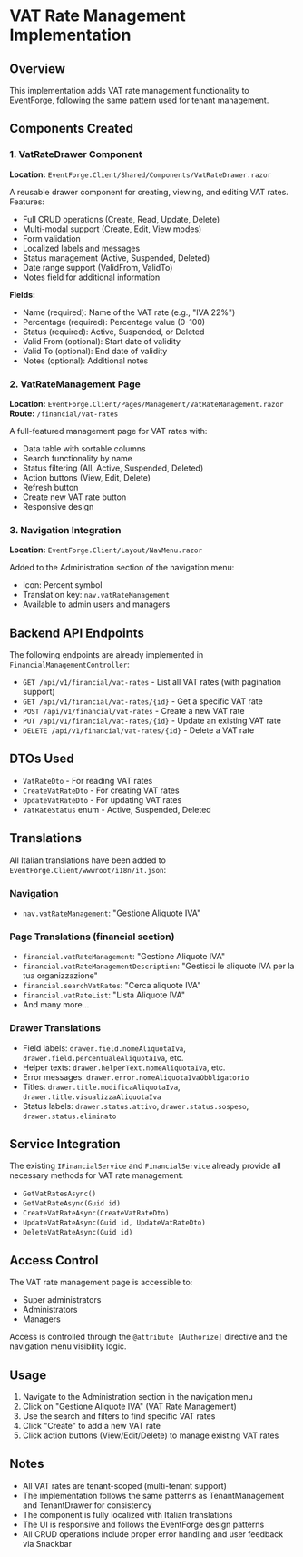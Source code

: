 # VAT Rate Management Implementation

## Overview
This implementation adds VAT rate management functionality to EventForge, following the same pattern used for tenant management.

## Components Created

### 1. VatRateDrawer Component
**Location:** `EventForge.Client/Shared/Components/VatRateDrawer.razor`

A reusable drawer component for creating, viewing, and editing VAT rates. Features:
- Full CRUD operations (Create, Read, Update, Delete)
- Multi-modal support (Create, Edit, View modes)
- Form validation
- Localized labels and messages
- Status management (Active, Suspended, Deleted)
- Date range support (ValidFrom, ValidTo)
- Notes field for additional information

**Fields:**
- Name (required): Name of the VAT rate (e.g., "IVA 22%")
- Percentage (required): Percentage value (0-100)
- Status (required): Active, Suspended, or Deleted
- Valid From (optional): Start date of validity
- Valid To (optional): End date of validity
- Notes (optional): Additional notes

### 2. VatRateManagement Page
**Location:** `EventForge.Client/Pages/Management/VatRateManagement.razor`
**Route:** `/financial/vat-rates`

A full-featured management page for VAT rates with:
- Data table with sortable columns
- Search functionality by name
- Status filtering (All, Active, Suspended, Deleted)
- Action buttons (View, Edit, Delete)
- Refresh button
- Create new VAT rate button
- Responsive design

### 3. Navigation Integration
**Location:** `EventForge.Client/Layout/NavMenu.razor`

Added to the Administration section of the navigation menu:
- Icon: Percent symbol
- Translation key: `nav.vatRateManagement`
- Available to admin users and managers

## Backend API Endpoints

The following endpoints are already implemented in `FinancialManagementController`:

- `GET /api/v1/financial/vat-rates` - List all VAT rates (with pagination support)
- `GET /api/v1/financial/vat-rates/{id}` - Get a specific VAT rate
- `POST /api/v1/financial/vat-rates` - Create a new VAT rate
- `PUT /api/v1/financial/vat-rates/{id}` - Update an existing VAT rate
- `DELETE /api/v1/financial/vat-rates/{id}` - Delete a VAT rate

## DTOs Used

- `VatRateDto` - For reading VAT rates
- `CreateVatRateDto` - For creating VAT rates
- `UpdateVatRateDto` - For updating VAT rates
- `VatRateStatus` enum - Active, Suspended, Deleted

## Translations

All Italian translations have been added to `EventForge.Client/wwwroot/i18n/it.json`:

### Navigation
- `nav.vatRateManagement`: "Gestione Aliquote IVA"

### Page Translations (financial section)
- `financial.vatRateManagement`: "Gestione Aliquote IVA"
- `financial.vatRateManagementDescription`: "Gestisci le aliquote IVA per la tua organizzazione"
- `financial.searchVatRates`: "Cerca aliquote IVA"
- `financial.vatRateList`: "Lista Aliquote IVA"
- And many more...

### Drawer Translations
- Field labels: `drawer.field.nomeAliquotaIva`, `drawer.field.percentualeAliquotaIva`, etc.
- Helper texts: `drawer.helperText.nomeAliquotaIva`, etc.
- Error messages: `drawer.error.nomeAliquotaIvaObbligatorio`
- Titles: `drawer.title.modificaAliquotaIva`, `drawer.title.visualizzaAliquotaIva`
- Status labels: `drawer.status.attivo`, `drawer.status.sospeso`, `drawer.status.eliminato`

## Service Integration

The existing `IFinancialService` and `FinancialService` already provide all necessary methods for VAT rate management:
- `GetVatRatesAsync()`
- `GetVatRateAsync(Guid id)`
- `CreateVatRateAsync(CreateVatRateDto)`
- `UpdateVatRateAsync(Guid id, UpdateVatRateDto)`
- `DeleteVatRateAsync(Guid id)`

## Access Control

The VAT rate management page is accessible to:
- Super administrators
- Administrators
- Managers

Access is controlled through the `@attribute [Authorize]` directive and the navigation menu visibility logic.

## Usage

1. Navigate to the Administration section in the navigation menu
2. Click on "Gestione Aliquote IVA" (VAT Rate Management)
3. Use the search and filters to find specific VAT rates
4. Click "Create" to add a new VAT rate
5. Click action buttons (View/Edit/Delete) to manage existing VAT rates

## Notes

- All VAT rates are tenant-scoped (multi-tenant support)
- The implementation follows the same patterns as TenantManagement and TenantDrawer for consistency
- The component is fully localized with Italian translations
- The UI is responsive and follows the EventForge design patterns
- All CRUD operations include proper error handling and user feedback via Snackbar
